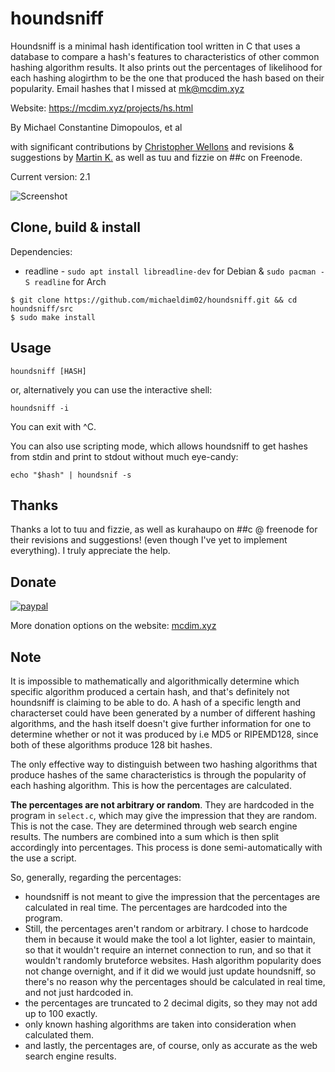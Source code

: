 # houndsniff
Houndsniff is a minimal hash identification tool written in C that uses a database to compare a hash's features to characteristics of other common hashing algorithm results. It also prints out the percentages of likelihood for each hashing alogirthm to be the one that produced the hash based on their popularity. Email hashes that I missed at <mk@mcdim.xyz>

Website: https://mcdim.xyz/projects/hs.html

By Michael Constantine Dimopoulos, et al

with significant contributions by [Christopher Wellons](https://github.com/skeeto) and revisions & suggestions by [Martin K.](https://github.com/kurahaupo) as well as tuu and fizzie on ##c on Freenode.

Current version: 2.1

![Screenshot](https://blogger.googleusercontent.com/img/a/AVvXsEh7UuJAMRdL4MOA82DH7C2g78X1t_kvsQuKcG-Cww6SqbZ68f_G8TZ3ibOJi7s09bMopa34NkzCbWILgWo0budEUbSlsTtK6GUDogOkZvtZQ0lqhiz2GBBkQkzR7PRDosDHm5RMbcQ6gHOQH3DxL-hJy2ncIlyxIb2gU1fcs5aLaIAM83ezm2NtnrPa=s16000)

Clone, build & install
----
Dependencies:
+ readline - `sudo apt install libreadline-dev` for Debian & `sudo pacman -S readline` for Arch
```
$ git clone https://github.com/michaeldim02/houndsniff.git && cd houndsniff/src
$ sudo make install
```

Usage
----
```
houndsniff [HASH]
```
or, alternatively you can use the interactive shell:
```
houndsniff -i
```
You can exit with ^C.

You can also use scripting mode, which allows houndsniff to get hashes from stdin and print to stdout without much eye-candy:

```
echo "$hash" | houndsnif -s
```

Thanks
----
Thanks a lot to tuu and fizzie, as well as kurahaupo on ##c @ freenode for their revisions and suggestions! (even though I've yet to implement everything). I truly appreciate the help.

## Donate
[![paypal](https://mcdim.xyz/media/button_paypal2.png)](https://www.paypal.com/donate/?hosted_button_id=HZXXLD586P5CW)

More donation options on the website: <a href="https://mcdim.xyz/"/>mcdim.xyz</a>

Note
----
It is impossible to mathematically and algorithmically determine which specific algorithm produced a certain hash, and that's definitely not houndsniff is claiming to be able to do. A hash of a specific length and characterset could have been generated by a number of different hashing algorithms, and the hash itself doesn't give further information for one to determine whether or not it was produced by i.e MD5 or RIPEMD128, since both of these algorithms produce 128 bit hashes.

The only effective way to distinguish between two hashing algorithms that produce hashes of the same characteristics is through the popularity of each hashing algorithm. This is how the percentages are calculated.

**The percentages are not arbitrary or random**. They are hardcoded in the program in `select.c`, which may give the impression that they are random. This is not the case. They are determined through web search engine results. The numbers are combined into a sum which is then split accordingly into percentages. This process is done semi-automatically with the use a script.

So, generally, regarding the percentages:
+ houndsniff is not meant to give the impression that the percentages are calculated in real time. The percentages are hardcoded into the program.
+ Still, the percentages aren't random or arbitrary. I chose to hardcode them in because it would make the tool a lot lighter, easier to maintain, so that it wouldn't require an internet connection to run, and so that it wouldn't randomly bruteforce websites. Hash algorithm popularity does not change overnight, and if it did we would just update houndsniff, so there's no reason why the percentages should be calculated in real time, and not just hardcoded in.
+ the percentages are truncated to 2 decimal digits, so they may not add up to 100 exactly.
+ only known hashing algorithms are taken into consideration when calculated them.
+ and lastly, the percentages are, of course, only as accurate as the web search engine results.
